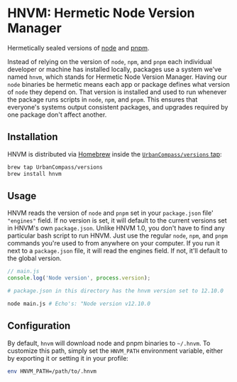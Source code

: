 # HNVM: Hermetic Node Version Manager

Hermetically sealed versions of [node](https://npmjs.org) and [pnpm](https://pnpm.js.org).

Instead of relying on the version of `node`, `npm`, and `pnpm` each individual developer or machine
has installed locally, packages use a system we've named `hnvm`, which stands for Hermetic Node
Version Manager. Having our `node` binaries be hermetic means each app or package defines what
version of `node` they depend on. That version is installed and used to run whenever the package
runs scripts in `node`, `npm`, and `pnpm`. This ensures that everyone's systems output consistent
packages, and upgrades required by one package don't affect another.

## Installation

HNVM is distributed via [Homebrew](https://brew.sh) inside the
[`UrbanCompass/versions` tap](https://github.com/UrbanCompass/homebrew-versions):

```sh
brew tap UrbanCompass/versions
brew install hnvm
```

## Usage

HNVM reads the version of `node` and `pnpm` set in your `package.json` file' `"engines"` field. If
no version is set, it will default to the current versions set in HNVM's own `package.json`. Unlike
HNVM 1.0, you don't have to find any particular bash script to run HNVM. Just use the regular
`node`, `npm`, and `pnpm` commands you're used to from anywhere on your computer. If you run it
next to a `package.json` file, it will read the engines field. If not, it'll default to the global
version.

```js
// main.js
console.log('Node version', process.version);
```

```sh
# package.json in this directory has the hnvm version set to 12.10.0

node main.js # Echo's: "Node version v12.10.0
```

## Configuration

By default, `hnvm` will download node and pnpm binaries to `~/.hnvm`. To customize this path, simply
set the `HNVM_PATH` environment variable, either by exporting it or setting it in your profile:


```sh
env HNVM_PATH=/path/to/.hnvm
```
